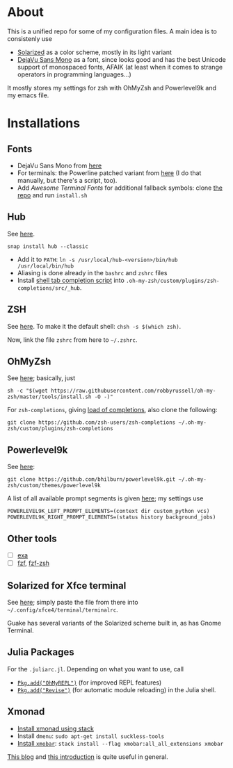 # About

This is a unified repo for some of my configuration files.  A main idea is to consistenly use
- [Solarized](http://ethanschoonover.com/solarized) as a color scheme, mostly in its light variant
- [DejaVu Sans Mono](https://dejavu-fonts.github.io/) as a font, since looks good and has the best
  Unicode support of monospaced fonts, AFAIK (at least when it comes to strange operators in
  programming languages...)
  
It mostly stores my settings for zsh with OhMyZsh and Powerlevel9k and my emacs file. 


# Installations

## Fonts

- DejaVu Sans Mono from [here](https://dejavu-fonts.github.io/)
- For terminals: the Powerline patched variant from [here](https://github.com/powerline/fonts) (I do
  that manually, but there's a script, too).
- Add _Awesome Terminal Fonts_ for additional fallback symbols: clone [the
  repo](https://github.com/gabrielelana/awesome-terminal-fonts) and run `install.sh`

## Hub

See [here](https://github.com/github/hub).  
    
    snap install hub --classic

- Add it to `PATH`: `ln -s /usr/local/hub-<version>/bin/hub /usr/local/bin/hub`
- Aliasing is done already in the `bashrc` and `zshrc` files
- Install [shell tab completion script](https://github.com/github/hub#shell-tab-completion) into `.oh-my-zsh/custom/plugins/zsh-completions/src/_hub`.

## ZSH

See [here](https://github.com/robbyrussell/oh-my-zsh/wiki/Installing-ZSH).  To make it the default
shell: `chsh -s $(which zsh)`.

Now, link the file `zshrc` from here to `~/.zshrc`.

## OhMyZsh

See [here](https://github.com/robbyrussell/oh-my-zsh); basically, just

```
sh -c "$(wget https://raw.githubusercontent.com/robbyrussell/oh-my-zsh/master/tools/install.sh -O -)"
```

For `zsh-completions`, giving [load of completions](https://github.com/zsh-users/zsh-completions),
also clone the following:

```
git clone https://github.com/zsh-users/zsh-completions ~/.oh-my-zsh/custom/plugins/zsh-completions
```

## Powerlevel9k

See [here](https://github.com/bhilburn/powerlevel9k):

```
git clone https://github.com/bhilburn/powerlevel9k.git ~/.oh-my-zsh/custom/themes/powerlevel9k
```

A list of all available prompt segments is given
[here](https://github.com/bhilburn/powerlevel9k#available-prompt-segments); my settings use
```
POWERLEVEL9K_LEFT_PROMPT_ELEMENTS=(context dir custom_python vcs)
POWERLEVEL9K_RIGHT_PROMPT_ELEMENTS=(status history background_jobs)
```

## Other tools

- [ ] [exa](https://github.com/ogham/exa)
- [ ] [fzf](https://github.com/junegunn/fzf), [fzf-zsh](https://github.com/Wyntau/fzf-zsh)

## Solarized for Xfce terminal

See [here](https://github.com/sgerrand/xfce4-terminal-colors-solarized); simply paste the file from
there into `~/.config/xfce4/terminal/terminalrc`.

Guake has several variants of the Solarized scheme built in, as has Gnome Terminal.

## Julia Packages

For the `.juliarc.jl`.  Depending on what you want to use, call
- [`Pkg.add("OhMyREPL")`](https://github.com/KristofferC/OhMyREPL.jl) (for improved REPL features)
- [`Pkg.add("Revise")`](https://github.com/timholy/Revise.jl) (for automatic module reloading)
in the Julia shell.

## Xmonad

- [Install xmonad using stack](https://xmonadhaskell.wordpress.com/2018/10/22/xmonad-ubuntu-18-04-install/)
- Install `dmenu`: `sudo apt-get install suckless-tools`
- [Install `xmobar`](https://xmonadhaskell.wordpress.com/2018/10/22/xmobar-ubuntu-18-04-install/): `stack install --flag xmobar:all_all_extensions xmobar`

[This blog](https://xmonadhaskell.wordpress.com/) and [this introduction](https://beginners-guide-to-xmonad.readthedocs.io/intro.html) is quite useful in general.
